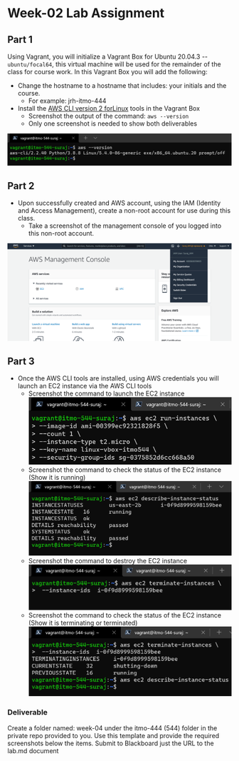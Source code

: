 # Week-02 Lab Assignment

## Part 1

Using Vagrant, you will initialize a Vagrant Box for Ubuntu 20.04.3 --
`ubuntu/focal64`, this virtual machine will be used for the remainder
of the class for course work. In this Vagrant Box you will add the
following:

* Change the hostname to a hostname that includes: your initials and the course.
  * For example: jrh-itmo-444
* Install the [AWS CLI version 2 forLinux](https://docs.aws.amazon.com/cli/latest/userguide/install-cliv2-linux.html "AWS CLI v2 for Linux") tools in the Vagrant Box
  * Screenshot the output of the command: `aws --version`
  * Only one screenshot is needed to show both deliverables

![Host name change and aws version](./media/hostname-aws-version.png)

## Part 2

* Upon successfully created and AWS account, using the IAM (Identity and Access Management), create a non-root account for use during this class.
  * Take a screenshot of the management console of you logged into this non-root account.

![AWS console](./media/iam-account-gui.png)

## Part 3

* Once the AWS CLI tools are installed, using AWS credentials you will launch an EC2 instance via the AWS CLI tools
  * Screenshot the command to launch the EC2 instance
  ![Launching EC2 instance](./media/command-run-instances.png)
  * Screenshot the command to check the status of the EC2 instance (Show it is running)
  ![Live instance](./media/instance-running.png)
  * Screenshot the command to destroy the EC2 instance
  ![Terminate instance command](./media/terminate-instance-command.png)
  * Screenshot the command to check the status of the EC2 instance (Show it is terminating or terminated)
  ![Instance terminated](./media/instance-terminate.png)

### Deliverable

Create a folder named: week-04 under the itmo-444 (544) folder in the private repo provided to you. Use this template and provide the required screenshots below the items. Submit to Blackboard just the URL to the lab.md document
